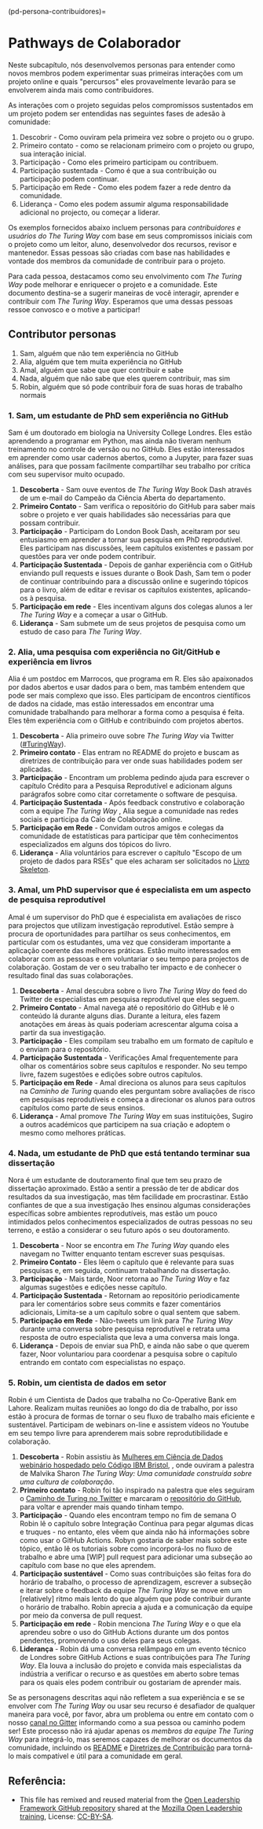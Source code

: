 (pd-persona-contribuidores)=
# Pathways de Colaborador

Neste subcapítulo, nós desenvolvemos personas para entender como novos membros podem experimentar suas primeiras interações com um projeto online e quais "percursos" eles provavelmente levarão para se envolverem ainda mais como contribuidores.

As interações com o projeto seguidas pelos compromissos sustentados em um projeto podem ser entendidas nas seguintes fases de adesão à comunidade:

1. Descobrir - Como ouviram pela primeira vez sobre o projeto ou o grupo.
2. Primeiro contato - como se relacionam primeiro com o projeto ou grupo, sua interação inicial.
3. Participação - Como eles primeiro participam ou contribuem.
4. Participação sustentada - Como é que a sua contribuição ou participação podem continuar.
5. Participação em Rede - Como eles podem fazer a rede dentro da comunidade.
6. Liderança - Como eles podem assumir alguma responsabilidade adicional no projecto, ou começar a liderar.

Os exemplos fornecidos abaixo incluem personas para _contribuidores e usuários do The Turing Way_ com base em seus compromissos iniciais com o projeto como um leitor, aluno, desenvolvedor dos recursos, revisor e mantenedor. Essas pessoas são criadas com base nas habilidades e vontade dos membros da comunidade de contribuir para o projeto.

Para cada pessoa, destacamos como seu envolvimento com _The Turing Way_ pode melhorar e enriquecer o projeto e a comunidade. Este documento destina-se a sugerir maneiras de você interagir, aprender e contribuir com _The Turing Way_. Esperamos que uma dessas pessoas ressoe convosco e o motive a participar!

## Contributor personas

1. Sam, alguém que não tem experiência no GitHub
2. Alia, alguém que tem muita experiência no GitHub
3. Amal, alguém que sabe que quer contribuir e sabe
4. Nada, alguém que não sabe que eles querem contribuir, mas sim
5. Robin, alguém que só pode contribuir fora de suas horas de trabalho normais

### 1. Sam, um estudante de PhD sem experiência no GitHub

Sam é um doutorado em biologia na University College Londres. Eles estão aprendendo a programar em Python, mas ainda não tiveram nenhum treinamento no controle de versão ou no GitHub. Eles estão interessados em aprender como usar cadernos abertos, como a Jupyter, para fazer suas análises, para que possam facilmente compartilhar seu trabalho por crítica com seu supervisor muito ocupado.

1. **Descoberta** - Sam ouve eventos de _The Turing Way_ Book Dash através de um e-mail do Campeão da Ciência Aberta do departamento.
2. **Primeiro Contato** - Sam verifica o repositório do GitHub para saber mais sobre o projeto e ver quais habilidades são necessárias para que possam contribuir.
3. **Participação** - Participam do London Book Dash, aceitaram por seu entusiasmo em aprender a tornar sua pesquisa em PhD reprodutível. Eles participam nas discussões, leem capítulos existentes e passam por questões para ver onde podem contribuir.
4. **Participação Sustentada** - Depois de ganhar experiência com o GitHub enviando pull requests e issues durante o Book Dash, Sam tem o poder de continuar contribuindo para a discussão online e sugerindo tópicos para o livro, além de editar e revisar os capítulos existentes, aplicando-os à pesquisa.
5. **Participação em rede** - Eles incentivam alguns dos colegas alunos a ler _The Turing Way_ e a começar a usar o GitHub.
6. **Liderança** - Sam submete um de seus projetos de pesquisa como um estudo de caso para _The Turing Way_.

### 2. Alia, uma pesquisa com experiência no Git/GitHub e experiência em livros

Alia é um postdoc em Marrocos, que programa em R. Eles são apaixonados por dados abertos e usar dados para o bem, mas também entendem que pode ser mais complexo que isso. Eles participam de encontros científicos de dados na cidade, mas estão interessados em encontrar uma comunidade trabalhando para melhorar a forma como a pesquisa é feita. Eles têm experiência com o GitHub e contribuindo com projetos abertos.

1. **Descoberta** - Alia primeiro ouve sobre _The Turing Way_ via Twitter ([#TuringWay](https://twitter.com/search?q=%23TuringWay&src=typed_query)).
2. **Primeiro contato** - Elas entram no README do projeto e buscam as diretrizes de contribuição para ver onde suas habilidades podem ser aplicadas.
3. **Participação** - Encontram um problema pedindo ajuda para escrever o capítulo Crédito para a Pesquisa Reprodutível e adicionam alguns parágrafos sobre como citar corretamente o software de pesquisa.
4. **Participação Sustentada** - Após feedback construtivo e colaboração com a equipe _The Turing Way_ , Alia segue a comunidade nas redes sociais e participa da Caio de Colaboração online.
5. **Participação em Rede** - Convidam outros amigos e colegas da comunidade de estatísticas para participar que têm conhecimentos especializados em alguns dos tópicos do livro.
6. **Liderança** - Alia voluntários para escrever o capítulo "Escopo de um projeto de dados para RSEs" que eles acharam ser solicitados no [Livro Skeleton](https://github.com/alan-turing-institute/the-turing-way/blob/main/book_skeleton.md).

### 3. Amal, um PhD supervisor que é especialista em um aspecto de pesquisa reprodutível

Amal é um supervisor do PhD que é especialista em avaliações de risco para projectos que utilizam investigação reprodutível. Estão sempre à procura de oportunidades para partilhar os seus conhecimentos, em particular com os estudantes, uma vez que consideram importante a aplicação coerente das melhores práticas. Estão muito interessados em colaborar com as pessoas e em voluntariar o seu tempo para projectos de colaboração. Gostam de ver o seu trabalho ter impacto e de conhecer o resultado final das suas colaborações.

1. **Descoberta** - Amal descubra sobre o livro _The Turing Way_ do feed do Twitter de especialistas em pesquisa reprodutível que eles seguem.
2. **Primeiro Contato** - Amal navega até o repositório do GitHub e lê o conteúdo lá durante alguns dias. Durante a leitura, eles fazem anotações em áreas às quais poderiam acrescentar alguma coisa a partir da sua investigação.
3. **Participação** - Eles compilam seu trabalho em um formato de capítulo e o enviam para o repositório.
4. **Participação Sustentada** - Verificações Amal frequentemente para olhar os comentários sobre seus capítulos e responder. No seu tempo livre, fazem sugestões e edições sobre outros capítulos.
5. **Participação em Rede** - Amal direciona os alunos para seus capítulos na _Caminho de Turing_ quando eles perguntam sobre avaliações de risco em pesquisas reprodutíveis e começa a direcionar os alunos para outros capítulos como parte de seus ensinos.
6. **Liderança** - Amal promove _The Turing Way_  em suas instituições, Sugiro a outros académicos que participem na sua criação e adoptem o mesmo como melhores práticas.

### 4. Nada, um estudante de PhD que está tentando terminar sua dissertação

Nora é um estudante de doutoramento final que tem seu prazo de dissertação aproximado. Estão a sentir a pressão de ter de abdicar dos resultados da sua investigação, mas têm facilidade em procrastinar. Estão confiantes de que a sua investigação lhes ensinou algumas considerações específicas sobre ambientes reprodutíveis, mas estão um pouco intimidados pelos conhecimentos especializados de outras pessoas no seu terreno, e estão a considerar o seu futuro após o seu doutoramento.

1. **Descoberta** - Noor se encontra em _The Turing Way_ quando eles navegam no Twitter enquanto tentam escrever suas pesquisas.
2. **Primeiro Contato** - Eles lêem o capítulo que é relevante para suas pesquisas e, em seguida, continuam trabalhando na dissertação.
3. **Participação** - Mais tarde, Noor retorna ao _The Turing Way_ e faz algumas sugestões e edições nesse capítulo.
4. **Participação Sustentada** - Retornam ao repositório periodicamente para ler comentários sobre seus commits e fazer comentários adicionais, Limita-se a um capítulo sobre o qual sentem que sabem.
5. **Participação em Rede** - Não-tweets um link para _The Turing Way_ durante uma conversa sobre pesquisa reprodutível e retrata uma resposta de outro especialista que leva a uma conversa mais longa.
6. **Liderança** - Depois de enviar sua PhD, e ainda não sabe o que querem fazer, Noor voluntariou para coordenar a pesquisa sobre o capítulo entrando em contato com especialistas no espaço.

### 5. Robin, um cientista de dados em setor

Robin é um Cientista de Dados que trabalha no Co-Operative Bank em Lahore. Realizam muitas reuniões ao longo do dia de trabalho, por isso estão à procura de formas de tornar o seu fluxo de trabalho mais eficiente e sustentável. Participam de webinars on-line e assistem vídeos no Youtube em seu tempo livre para aprenderem mais sobre reprodutibilidade e colaboração.

1. **Descoberta** - Robin assistiu às [Mulheres em Ciência de Dados webinário hospedado pelo Código IBM Bristol](https://www.bigmarker.com/ibm-developer-uki/Women-in-Data-Science-IBM-Code-Bristol?bmid=2581093331c4), , onde ouviram a palestra de Malvika Sharon *The Turing Way: Uma comunidade construída sobre uma cultura de colaboração*.
2. **Primeiro contato** - Robin foi tão inspirado na palestra que eles seguiram o [Caminho de Turing no Twitter](https://twitter.com/turingway) e marcaram o [repositório do GitHub](https://github.com/alan-turing-institute/the-turing-way), para voltar e aprender mais quando tinham tempo.
3. **Participação** - Quando eles encontram tempo no fim de semana O Robin lê o capítulo sobre Integração Contínua para pegar algumas dicas e truques - no entanto, eles vêem que ainda não há informações sobre como usar o GitHub Actions. Robyn gostaria de saber mais sobre este tópico, então lê os tutoriais sobre como incorporá-los no fluxo de trabalho e abre uma [WIP] pull request para adicionar uma subseção ao capítulo com base no que eles aprendem.
4. **Participação sustentável** - Como suas contribuições são feitas fora do horário de trabalho, o processo de aprendizagem, escrever a subseção e iterar sobre o feedback da equipe _The Turing Way_ se move em um [relatively] ritmo mais lento do que alguém que pode contribuir durante o horário de trabalho. Robin aprecia a ajuda e a comunicação da equipe por meio da conversa de pull request.
5. **Participação em rede** - Robin menciona _The Turing Way_ e o que ela aprendeu sobre o uso do GitHub Actions durante um dos pontos pendentes, promovendo o uso deles para seus colegas.
6. **Liderança** - Robin dá uma conversa relâmpago em um evento técnico de Londres sobre GitHub Actions e suas contribuições para _The Turing Way_. Ela louva a inclusão do projeto e convida mais especialistas da indústria a verificar o recurso e as questões em aberto sobre temas para os quais eles podem contribuir ou gostariam de aprender mais.

Se as personagens descritas aqui não refletem a sua experiência e se se envolver com _The Turing Way_ ou usar seu recurso é desafiador de qualquer maneira para você, por favor, abra um problema ou entre em contato com o nosso [canal no Gitter](https://gitter.im/alan-turing-institute/the-turing-way) informando como a sua pessoa ou caminho podem ser! Este processo não irá ajudar apenas os _membros da equipe The Turing Way_ para integrá-lo, mas seremos capazes de melhorar os documentos da comunidade, incluindo os [README](https://github.com/alan-turing-institute/the-turing-way/blob/main/README.md) e [Diretrizes de Contribuição](https://github.com/alan-turing-institute/the-turing-way/blob/main/CONTRIBUTING.md) para torná-lo mais compatível e útil para a comunidade em geral.

## Referência:

- This file has remixed and reused material from the [Open Leadership Framework GitHub repository](https://github.com/mozilla/open-leadership-framework/blob/master/personas.md) shared at the [Mozilla Open Leadership training](https://mozilla.github.io/open-leadership-training-series/articles/building-communities-of-contributors/bring-on-contributors-using-personas-and-pathways/), License: [CC-BY-SA](https://creativecommons.org/licenses/by/4.0/).

<!---Git Log History: see the full log please see the 'blame button' or use this git command `git log --follow -p -- persona-contributors.md`--->
